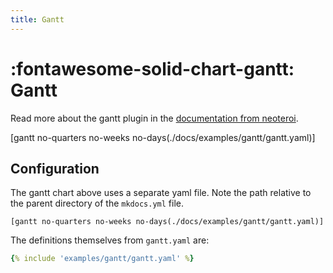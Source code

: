 ```yaml
---
title: Gantt
---
```


# :fontawesome-solid-chart-gantt: Gantt

Read more about the gantt plugin in the
[documentation from neoteroi](https://www.neoteroi.dev/mkdocs-plugins/gantt/).

[gantt no-quarters no-weeks no-days(./docs/examples/gantt/gantt.yaml)]

## Configuration

The gantt chart above uses a separate yaml file. Note the path relative to the parent directory of
the `mkdocs.yml` file.

```text
[gantt no-quarters no-weeks no-days(./docs/examples/gantt/gantt.yaml)]
```

The definitions themselves from `gantt.yaml` are:

<!-- prettier-ignore-start -->
``` yaml
{% include 'examples/gantt/gantt.yaml' %}
```
<!-- prettier-ignore-end -->
